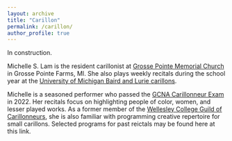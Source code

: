 ```yaml
---
layout: archive
title: "Carillon"
permalink: /carillon/
author_profile: true
---
```


In construction.

Michelle S. Lam is the resident carillonist at [Grosse Pointe Memorial Church](https://gpmchurch.org/) in Grosse Pointe Farms, MI. She also plays weekly recitals during the school year at the [University of Michigan Baird and Lurie carillons](https://smtd.umich.edu/departments/organ/carillons/). 

Michelle is a seasoned performer who passed the [GCNA Carillonneur Exam](https://www.gcna.org/exam-carillonneur) in 2022. Her recitals focus on highlighting people of color, women, and lesser played works. As a former member of the [Wellesley College Guild of Carillonneurs](https://www.wellesley.edu/music/performanceprogram/ensembles/carillon), she is also familiar with programming creative repertoire for small carillons. Selected programs for past reictals may be found here at this link. 

